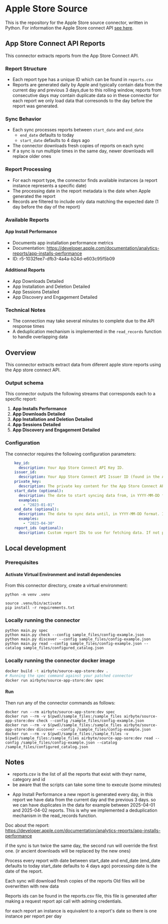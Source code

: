 # Apple Store Source

This is the repository for the Apple Store source connector, written in Python.
For information the Apple Store connect API [see here](https://developer.apple.com/documentation/AppStoreConnectAPI/downloading-analytics-reports).

## App Store Connect API Reports

This connector extracts reports from the App Store Connect API.

### Report Structure

- Each report type has a unique ID which can be found in `reports.csv`
- Reports are generated daily by Apple and typically contain data from the current day and previous 3 days,due to this rolling window, reports from consecutive days may contain duplicate data so in these connector for each report we only load data that corresonds to the day before the report was generated.

### Sync Behavior

- Each sync processes reports between `start_date` and `end_date`
  - `end_date` defaults to today 
  - `start_date` defaults to 4 days ago
- The connector downloads fresh copies of reports on each sync
- If a sync is run multiple times in the same day, newer downloads will replace older ones

### Report Processing

- For each report type, the connector finds available instances (a report instance represents a specific date)
- The processing date in the report metadata is the date when Apple generated the report
- Records are filtered to include only data matching the expected date (1 day before the day of the report)

### Available Reports

#### App Install Performance
- Documents app installation performance metrics
- Documentation: https://developer.apple.com/documentation/analytics-reports/app-installs-performance
- ID: r5-1032fee7-dfb3-4a4a-b24d-e603c95f5b09

#### Additional Reports
- App Downloads Detailed
- App Installation and Deletion Detailed
- App Sessions Detailed
- App Discovery and Engagement Detailed

### Technical Notes

- The connection may take several minutes to complete due to the API response times
- A deduplication mechanism is implemented in the `read_records` function to handle overlapping data

## Overview

This connector extracts extract data from diferent apple store reports using the App store connect API.

### Output schema

This connector outputs the following streams that corresponds each to a specific report:

1. **App Installs Performance** 
2. **App Downloads Detailed** 
3. **App Installation and Deletion Detailed**
4. **App Sessions Detailed**
5. **App Discovery and Engagement Detailed**

### Configuration

The connector requires the following configuration parameters:

```yaml
    key_id:
      description: Your App Store Connect API Key ID.
    issuer_id:
      description: Your App Store Connect API Issuer ID (found in the API Keys section of App Store Connect).
    private_key:
      description: The private key content for the App Store Connect API. Include the entire key, including the BEGIN and END lines.
    start_date (optional):
      description: The date to start syncing data from, in YYYY-MM-DD format. If not provided, defaults to 3 days ago. The oldest date available is the 2025-04-02 (because no reports request were made before this date).
      examples:
        - "2023-01-01"
    end_date (optional):
      description: The date to sync data until, in YYYY-MM-DD format. If not provided, defaults to the current date.
      examples:
        - "2023-04-30"
    report_ids (optional):
      description: Custom report IDs to use for fetching data. If not provided, default IDs will be used.

```



## Local development

### Prerequisites

#### Activate Virtual Environment and install dependencies
From this connector directory, create a virtual environment:
```
python -m venv .venv
```
```
source .venv/bin/activate
pip install -r requirements.txt
```

### Locally running the connector
```
python main.py spec
python main.py check --config sample_files/config-example.json
python main.py discover --config sample_files/config-example.json
python main.py read --config sample_files/config-example.json --catalog sample_files/configured_catalog.json
```

### Locally running the connector docker image

```bash
docker build -t airbyte/source-app-store:dev .
# Running the spec command against your patched connector
docker run airbyte/source-app-store:dev spec
```

#### Run
Then run any of the connector commands as follows:
```
docker run --rm airbyte/source-app-store:dev spec
docker run --rm -v $(pwd)/sample_files:/sample_files airbyte/source-app-store:dev check --config /sample_files/config-example.json
docker run --rm -v $(pwd)/sample_files:/sample_files airbyte/source-app-store:dev discover --config /sample_files/config-example.json
docker run --rm -v $(pwd)/sample_files:/sample_files -v $(pwd)/sample_files:/sample_files airbyte/source-app-sore:dev read --config /sample_files/config-example.json --catalog /sample_files/configured_catalog.json
```

## Notes

- reports.csv is the list of all the reports that exist with theyr name, category and id 
- be aware that the scripts can take some time to execute (some minutes)

* App Install Performance
a new report is generated every day, in this report we have data from the current day and the previous 3 days. so we can have duplicates in the data for example between 2025-04-01 and 2025-04-02 reports.
This is why we implemented a deduplication mechanism in the read_records function.

Doc about the report: https://developer.apple.com/documentation/analytics-reports/app-installs-performance

if the sync is tun twice the same day, the second run will override the first one. (ir ancient downloads will be replaced by the new ones)

Process every report with date between start_date and end_date (end_date defaults to today start_date defaults to 4 days ago) porcessing date is the date of the report.

Each sync will download fresh copies of the reports
Old files will be overwritten with new data

Reports ids can be found in the reports.csv file, this file is generated after making a request report api call with adming credentials.

for each report an instance is equivalent to a report's date so there is one instance per report per day